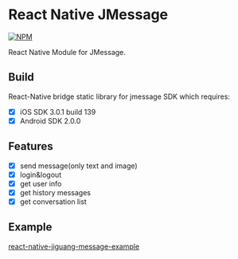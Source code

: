 # React Native JMessage
[![NPM](https://nodei.co/npm/react-native-jiguang-message.png?downloads=true&stars=true)](https://nodei.co/npm/react-native-jiguang-message/)

React Native Module for JMessage.

## Build
React-Native bridge static library for jmessage SDK which requires:

- [x] iOS SDK 3.0.1 build 139
- [x] Android SDK 2.0.0

## Features
 - [x] send message(only text and image)
 - [x] login&logout
 - [x] get user info
 - [x] get history messages
 - [x] get conversation list
 
## Example
[react-native-jiguang-message-example](https://github.com/luojf945/react-native-jiguang-message-example)


